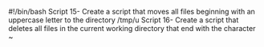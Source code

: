 #!/bin/bash
Script 15- Create a script that moves all files beginning with an uppercase letter to the directory /tmp/u
Script 16- Create a script that deletes all files in the current working directory that end with the character ~
